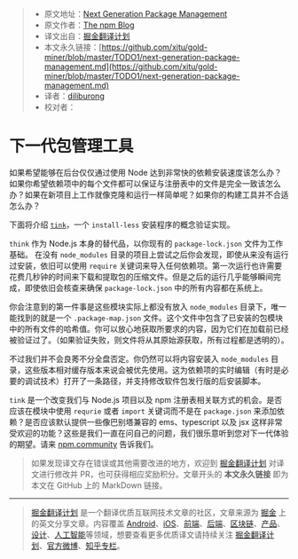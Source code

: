 > * 原文地址：[Next Generation Package Management](https://blog.npmjs.org/post/178027064160/next-generation-package-management)
> * 原文作者：[The npm Blog](https://blog.npmjs.org)
> * 译文出自：[掘金翻译计划](https://github.com/xitu/gold-miner)
> * 本文永久链接：[https://github.com/xitu/gold-miner/blob/master/TODO1/next-generation-package-management.md](https://github.com/xitu/gold-miner/blob/master/TODO1/next-generation-package-management.md)
> * 译者：[diliburong](https://github.com/diliburong)
> * 校对者：

# 下一代包管理工具

如果希望能够在后台仅仅通过使用 Node 达到非常快的依赖安装速度该怎么办？如果你希望依赖项中的每个文件都可以保证与注册表中的文件是完全一致该怎么办？如果在新项目上工作就像克隆和运行一样简单呢？如果你的构建工具并不合适怎么办？

下面将介绍 [`tink`](https://t.umblr.com/redirect?z=https%3A%2F%2Fgithub.com%2Fnpm%2Ftink&t=NDM0Zjk2ZmNkNTVkNTU4NDlmNzNkNDQwMWE3YTMwNjI0OTMyNTg5Yix2SGt2amVPVg%3D%3D&b=t%3AnXsLs1P4AptPf1fBr_nFxw&p=https%3A%2F%2Fblog.npmjs.org%2Fpost%2F178027064160%2Fnext-generation-package-management&m=1)，一个 `install-less` 安装程序的概念验证实现。

`think` 作为 Node.js 本身的替代品，以你现有的 `package-lock.json` 文件为工作基础。
在没有 `node_modules` 目录的项目上尝试之后你会发现，即使从来没有运行过安装，依旧可以使用 `require` 关键词来导入任何依赖项。第一次运行也许需要花费几秒钟的时间来下载和提取包的压缩文件。但是之后的运行几乎能够瞬间完成，即使依旧会核查来确保 `package-lock.json` 中的所有内容都在系统上。

你会注意到的第一件事是这些模块实际上都没有放入 `node_modules` 目录下，唯一能找到的就是一个 `.package-map.json` 文件。这个文件中包含了已安装的包模块中的所有文件的哈希值。你可以放心地获取所要求的内容，因为它们在加载前已经被验证过了。（如果验证失败，则文件将从其原始源获取，所有过程都是透明的）。

不过我们并不会良莠不分全盘否定。你仍然可以将内容安装入 `node_modules` 目录，这些版本相对缓存版本来说会被优先使用。这为依赖项的实时编辑（有时是必要的调试技术）打开了一条路径，并支持修改软件包发行版的后安装脚本。

`tink` 是一个改变我们与 Node.js 项目以及 npm 注册表相关联方式的机会。是否应该在模块中使用 `requrie` 或者 `import` 关键词而不是在 `package.json` 来添加依赖？是否应该默认提供一些像巴别塔兼容的 ems、typescript 以及 jsx 这样非常受欢迎的功能？这些是我们一直在问自己的问题，我们很乐意听到您对下一代体验的期望。请来 [npm.community](https://t.umblr.com/redirect?z=https%3A%2F%2Fnpm.community&t=MzE1YThiMDY5NDdlM2U2ZGExZGJjYWQwODYzZjJmMjI5NTkzNThlYix2SGt2amVPVg%3D%3D&b=t%3AnXsLs1P4AptPf1fBr_nFxw&p=https%3A%2F%2Fblog.npmjs.org%2Fpost%2F178027064160%2Fnext-generation-package-management&m=1) 告诉我们。

> 如果发现译文存在错误或其他需要改进的地方，欢迎到 [掘金翻译计划](https://github.com/xitu/gold-miner) 对译文进行修改并 PR，也可获得相应奖励积分。文章开头的 **本文永久链接** 即为本文在 GitHub 上的 MarkDown 链接。


---

> [掘金翻译计划](https://github.com/xitu/gold-miner) 是一个翻译优质互联网技术文章的社区，文章来源为 [掘金](https://juejin.im) 上的英文分享文章。内容覆盖 [Android](https://github.com/xitu/gold-miner#android)、[iOS](https://github.com/xitu/gold-miner#ios)、[前端](https://github.com/xitu/gold-miner#前端)、[后端](https://github.com/xitu/gold-miner#后端)、[区块链](https://github.com/xitu/gold-miner#区块链)、[产品](https://github.com/xitu/gold-miner#产品)、[设计](https://github.com/xitu/gold-miner#设计)、[人工智能](https://github.com/xitu/gold-miner#人工智能)等领域，想要查看更多优质译文请持续关注 [掘金翻译计划](https://github.com/xitu/gold-miner)、[官方微博](http://weibo.com/juejinfanyi)、[知乎专栏](https://zhuanlan.zhihu.com/juejinfanyi)。
